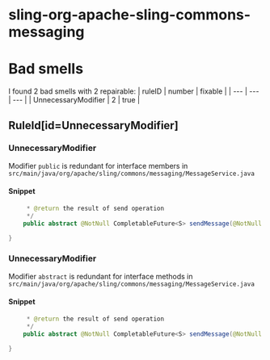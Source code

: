 # sling-org-apache-sling-commons-messaging 
 
# Bad smells
I found 2 bad smells with 2 repairable:
| ruleID | number | fixable |
| --- | --- | --- |
| UnnecessaryModifier | 2 | true |
## RuleId[id=UnnecessaryModifier]
### UnnecessaryModifier
Modifier `public` is redundant for interface members
in `src/main/java/org/apache/sling/commons/messaging/MessageService.java`
#### Snippet
```java
     * @return the result of send operation
     */
    public abstract @NotNull CompletableFuture<S> sendMessage(@NotNull final T message);

}
```

### UnnecessaryModifier
Modifier `abstract` is redundant for interface methods
in `src/main/java/org/apache/sling/commons/messaging/MessageService.java`
#### Snippet
```java
     * @return the result of send operation
     */
    public abstract @NotNull CompletableFuture<S> sendMessage(@NotNull final T message);

}
```

